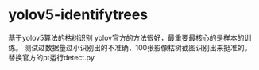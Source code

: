 # yolov5-identifytrees
基于yolov5算法的枯树识别
yolov官方的方法很好，最重要最核心的是样本的训练。
测试过数据量过小识别出的不准确，100张影像枯树截图识别出来挺准的。
替换官方的pt运行detect.py
